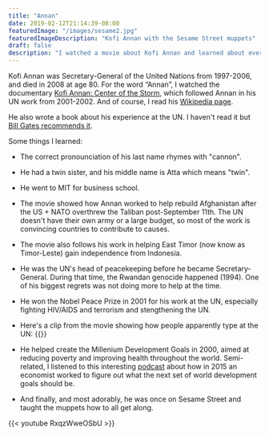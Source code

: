```yaml
---
title: "Annan"
date: 2019-02-12T21:14:39-08:00
featuredImage: "/images/sesame2.jpg"
featuredImageDescription: "Kofi Annan with the Sesame Street muppets"
draft: false
description: "I watched a movie about Kofi Annan and learned about everything from Rwanda to Sesame Street."
---
```


Kofi Annan was Secretary-General of the United Nations from 1997-2006, and died in 2008 at age 80. For the word “Annan”, I watched the documentary [Kofi Annan: Center of the Storm](https://www.youtube.com/watch?v=-MvR_tBMe3c), which followed Annan in his UN work from 2001-2002. And of course, I read his [Wikipedia page](https://en.wikipedia.org/wiki/Kofi_Annan).

He also wrote a book about his experience at the UN. I haven't read it but [Bill Gates recommends it](https://www.gatesnotes.com/Books/Interventions).

Some things I learned:

* The correct pronounciation of his last name rhymes with "cannon".
* He had a twin sister, and his middle name is Atta which means "twin".
* He went to MIT for business school.
* The movie showed how Annan worked to help rebuild Afghanistan after the US + NATO overthrew the Taliban post-September 11th. The UN doesn't have their own army or a large budget, so most of the work is convincing countries to contribute to causes.
* The movie also follows his work in helping East Timor (now know as Timor-Leste) gain independence from Indonesia.
* He was the UN's head of peacekeeping before he became Secretary-General. During that time, the Rwandan genocide happened (1994). One of his biggest regrets was not doing more to help at the time.
* He won the Nobel Peace Prize in 2001 for his work at the UN, especially fighting HIV/AIDS and terrorism and stengthening the UN.
* Here's a clip from the movie showing how people apparently type at the UN:
{{<smallimg src="/images/typing2.gif" alt="Typing">}}

* He helped create the Millenium Development Goals in 2000, aimed at reducing poverty and improving health throughout the world. Semi-related, I listened to this interesting [podcast](http://freakonomics.com/podcast/fixing-the-world-bang-for-the-buck-edition-a-new-freakonomics-radio-podcast/) about how in 2015 an economist worked to figure out what the next set of world development goals should be.
* And finally, and most adorably, he was once on Sesame Street and taught the muppets how to all get along.

{{< youtube RxqzWweOSbU >}}